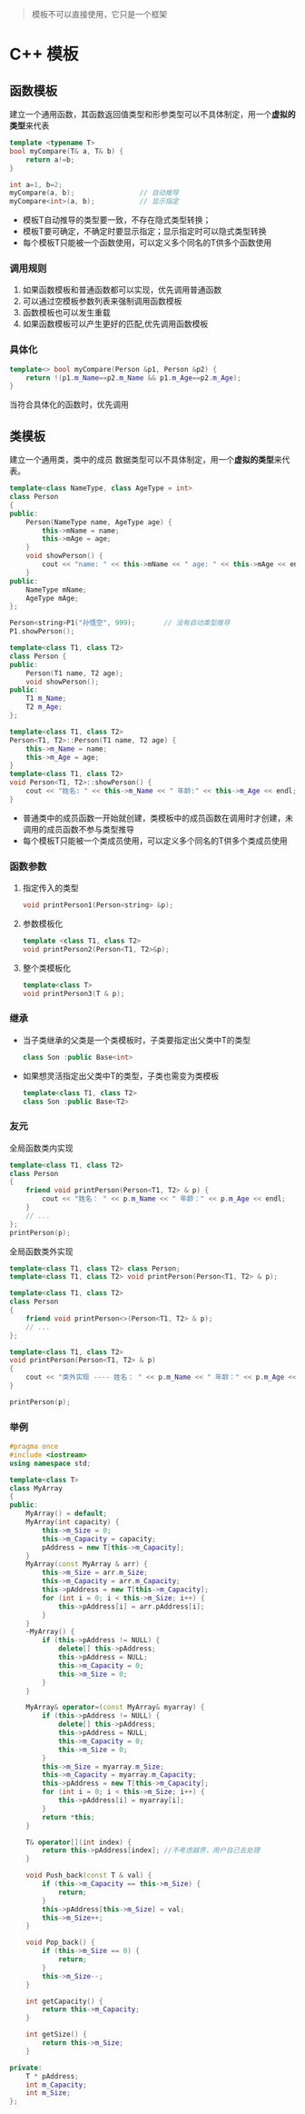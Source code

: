 > 模板不可以直接使用，它只是一个框架

# C++ 模板

## 函数模板

建立一个通用函数，其函数返回值类型和形参类型可以不具体制定，用一个**虚拟的类型**来代表

```cpp
template <typename T>
bool myCompare(T& a, T& b) {
	return a!=b;
}

int a=1, b=2;
myCompare(a, b);				// 自动推导
myCompare<int>(a, b);			// 显示指定
```

- 模板T自动推导的类型要一致，不存在隐式类型转换；
- 模板T要可确定，不确定时要显示指定；显示指定时可以隐式类型转换
- 每个模板T只能被一个函数使用，可以定义多个同名的T供多个函数使用

### 调用规则

1. 如果函数模板和普通函数都可以实现，优先调用普通函数
2. 可以通过空模板参数列表来强制调用函数模板
3. 函数模板也可以发生重载
4. 如果函数模板可以产生更好的匹配,优先调用函数模板

### 具体化

```cpp
template<> bool myCompare(Person &p1, Person &p2) {
	return !(p1.m_Name==p2.m_Name && p1.m_Age==p2.m_Age);
}
```

当符合具体化的函数时，优先调用



## 类模板

建立一个通用类，类中的成员 数据类型可以不具体制定，用一个**虚拟的类型**来代表。

```cpp
template<class NameType, class AgeType = int> 
class Person
{
public:
	Person(NameType name, AgeType age) {
		this->mName = name;
		this->mAge = age;
	}
	void showPerson() {
		cout << "name: " << this->mName << " age: " << this->mAge << endl;
	}
public:
	NameType mName;
	AgeType mAge;
};

Person<string>P1("孙悟空", 999);		// 没有自动类型推导
P1.showPerson();
```

```cpp
template<class T1, class T2>
class Person {
public:
	Person(T1 name, T2 age);
	void showPerson();
public:
	T1 m_Name;
	T2 m_Age;
};

template<class T1, class T2>
Person<T1, T2>::Person(T1 name, T2 age) {
	this->m_Name = name;
	this->m_Age = age;
}
template<class T1, class T2>
void Person<T1, T2>::showPerson() {
	cout << "姓名: " << this->m_Name << " 年龄:" << this->m_Age << endl;
}
```

- 普通类中的成员函数一开始就创建，类模板中的成员函数在调用时才创建，未调用的成员函数不参与类型推导
- 每个模板T只能被一个类成员使用，可以定义多个同名的T供多个类成员使用

### 函数参数

1. 指定传入的类型

   ```cpp
   void printPerson1(Person<string> &p);
   ```

2. 参数模板化

   ```cpp
   template <class T1, class T2>
   void printPerson2(Person<T1, T2>&p);
   ```

3. 整个类模板化

   ```cpp
   template<class T>
   void printPerson3(T & p);
   ```

### 继承

* 当子类继承的父类是一个类模板时，子类要指定出父类中T的类型

  ```cpp
  class Son :public Base<int>
  ```

* 如果想灵活指定出父类中T的类型，子类也需变为类模板

  ```cpp
  template<class T1, class T2>
  class Son :public Base<T2>
  ```

### 友元

全局函数类内实现

```cpp
template<class T1, class T2>
class Person
{
	friend void printPerson(Person<T1, T2> & p) {
		cout << "姓名： " << p.m_Name << " 年龄：" << p.m_Age << endl;
	}
    // ...
};
printPerson(p);
```

全局函数类外实现

```cpp
template<class T1, class T2> class Person;
template<class T1, class T2> void printPerson(Person<T1, T2> & p);

template<class T1, class T2>
class Person
{
	friend void printPerson<>(Person<T1, T2> & p);
    // ...
};

template<class T1, class T2>
void printPerson(Person<T1, T2> & p)
{
	cout << "类外实现 ---- 姓名： " << p.m_Name << " 年龄：" << p.m_Age << endl;
}

printPerson(p);
```

### 举例

```hpp
#pragma once
#include <iostream>
using namespace std;

template<class T>
class MyArray
{
public:
	MyArray() = default;
	MyArray(int capacity) {
		this->m_Size = 0;
		this->m_Capacity = capacity;
		pAddress = new T[this->m_Capacity];
	}
	MyArray(const MyArray & arr) {
		this->m_Size = arr.m_Size;
		this->m_Capacity = arr.m_Capacity;
		this->pAddress = new T[this->m_Capacity];
		for (int i = 0; i < this->m_Size; i++) {
			this->pAddress[i] = arr.pAddress[i];
		}
	}
    ~MyArray() {
		if (this->pAddress != NULL) {
			delete[] this->pAddress;
			this->pAddress = NULL;
			this->m_Capacity = 0;
			this->m_Size = 0;
		}
	}

	MyArray& operator=(const MyArray& myarray) {
		if (this->pAddress != NULL) {
			delete[] this->pAddress;
			this->pAddress = NULL;
			this->m_Capacity = 0;
			this->m_Size = 0;
		}
		this->m_Size = myarray.m_Size;
		this->m_Capacity = myarray.m_Capacity;
		this->pAddress = new T[this->m_Capacity];
		for (int i = 0; i < this->m_Size; i++) {
			this->pAddress[i] = myarray[i];
		}
		return *this;
	}

	T& operator[](int index) {
		return this->pAddress[index]; //不考虑越界，用户自己去处理
	}

	void Push_back(const T & val) {
		if (this->m_Capacity == this->m_Size) {
			return;
		}
		this->pAddress[this->m_Size] = val;
		this->m_Size++;
	}

	void Pop_back() {
		if (this->m_Size == 0) {
			return;
		}
		this->m_Size--;
	}

	int getCapacity() {
		return this->m_Capacity;
	}

	int	getSize() {
		return this->m_Size;
	}

private:
	T * pAddress;  
	int m_Capacity;
	int m_Size;
};
```

